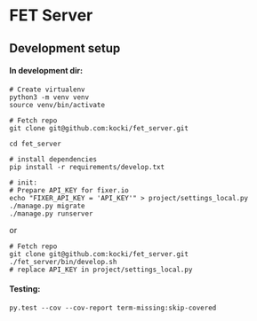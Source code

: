 # FET Server

## Development setup

#### In development dir:
```
# Create virtualenv
python3 -m venv venv
source venv/bin/activate

# Fetch repo
git clone git@github.com:kocki/fet_server.git

cd fet_server

# install dependencies
pip install -r requirements/develop.txt

# init:
# Prepare API_KEY for fixer.io
echo "FIXER_API_KEY = 'API_KEY'" > project/settings_local.py
./manage.py migrate
./manage.py runserver
```

or
```
# Fetch repo
git clone git@github.com:kocki/fet_server.git
./fet_server/bin/develop.sh
# replace API_KEY in project/settings_local.py
```

#### Testing:
```
py.test --cov --cov-report term-missing:skip-covered
```
